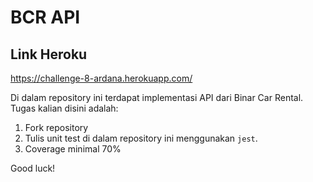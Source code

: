 # BCR API

## **Link Heroku**

https://challenge-8-ardana.herokuapp.com/


Di dalam repository ini terdapat implementasi API dari Binar Car Rental.
Tugas kalian disini adalah:

1. Fork repository
2. Tulis unit test di dalam repository ini menggunakan `jest`.
3. Coverage minimal 70%

Good luck!
